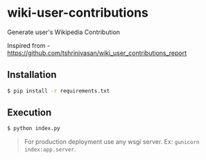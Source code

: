 # wiki-user-contributions
Generate user's Wikipedia Contribution

Inspired from - https://github.com/tshrinivasan/wiki_user_contributions_report

## Installation

```sh
$ pip install -r requirements.txt
```

## Execution

```sh
$ python index.py
```

> For production deployment use any wsgi server. Ex: `gunicorn index:app.server`.
